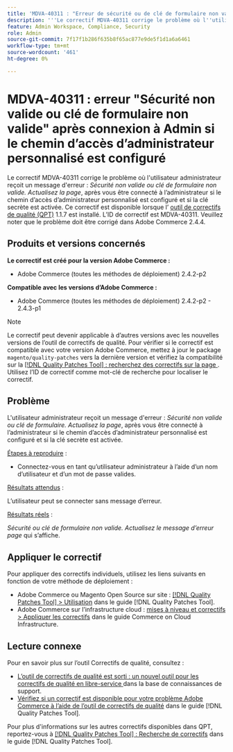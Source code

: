 ```yaml
---
title: 'MDVA-40311 : "Erreur de sécurité ou de clé de formulaire non valide" après connexion à Admin si le chemin d’accès d’administrateur personnalisé est configuré'
description: '''Le correctif MDVA-40311 corrige le problème où l''utilisateur administrateur reçoit un message d''erreur : *Sécurité non valide ou clé de formulaire. Actualisez la page*, après vous être connecté à l’administrateur si le chemin d’accès d’administrateur personnalisé est configuré et si la clé secrète est activée. Ce correctif est disponible lorsque l’[outil de correctifs de qualité (QPT)](https://experienceleague.adobe.com/en/docs/commerce-knowledge-base/kb/announcements/commerce-announcements/magento-quality-patches-released-new-tool-to-self-serve-quality-patches) 1.1.7 est installé. L’ID de correctif est MDVA-40311. Veuillez noter que le problème doit être corrigé dans Adobe Commerce 2.4.4."'
feature: Admin Workspace, Compliance, Security
role: Admin
source-git-commit: 7f17f1b286f635b8f65ac877e9de5f1d1a6a6461
workflow-type: tm+mt
source-wordcount: '461'
ht-degree: 0%

---
```


# MDVA-40311 : erreur &quot;Sécurité non valide ou clé de formulaire non valide&quot; après connexion à Admin si le chemin d’accès d’administrateur personnalisé est configuré

Le correctif MDVA-40311 corrige le problème où l&#39;utilisateur administrateur reçoit un message d&#39;erreur : *Sécurité non valide ou clé de formulaire non valide. Actualisez la page*, après vous être connecté à l’administrateur si le chemin d’accès d’administrateur personnalisé est configuré et si la clé secrète est activée. Ce correctif est disponible lorsque l’ [outil de correctifs de qualité (QPT)](https://experienceleague.adobe.com/en/docs/commerce-knowledge-base/kb/announcements/commerce-announcements/magento-quality-patches-released-new-tool-to-self-serve-quality-patches) 1.1.7 est installé. L’ID de correctif est MDVA-40311. Veuillez noter que le problème doit être corrigé dans Adobe Commerce 2.4.4.

## Produits et versions concernés

**Le correctif est créé pour la version Adobe Commerce :**

* Adobe Commerce (toutes les méthodes de déploiement) 2.4.2-p2

**Compatible avec les versions d’Adobe Commerce :**

* Adobe Commerce (toutes les méthodes de déploiement) 2.4.2-p2 - 2.4.3-p1

>[!NOTE]
>
>Le correctif peut devenir applicable à d’autres versions avec les nouvelles versions de l’outil de correctifs de qualité. Pour vérifier si le correctif est compatible avec votre version Adobe Commerce, mettez à jour le package `magento/quality-patches` vers la dernière version et vérifiez la compatibilité sur la [[!DNL Quality Patches Tool] : recherchez des correctifs sur la page ](https://experienceleague.adobe.com/en/docs/commerce-knowledge-base/kb/announcements/commerce-announcements/magento-quality-patches-released-new-tool-to-self-serve-quality-patches). Utilisez l’ID de correctif comme mot-clé de recherche pour localiser le correctif.

## Problème

L&#39;utilisateur administrateur reçoit un message d&#39;erreur : *Sécurité non valide ou clé de formulaire. Actualisez la page*, après vous être connecté à l’administrateur si le chemin d’accès d’administrateur personnalisé est configuré et si la clé secrète est activée.

<u>Étapes à reproduire</u> :

* Connectez-vous en tant qu’utilisateur administrateur à l’aide d’un nom d’utilisateur et d’un mot de passe valides.

<u>Résultats attendus</u> :

L’utilisateur peut se connecter sans message d’erreur.

<u>Résultats réels</u> :

*Sécurité ou clé de formulaire non valide. Actualisez le message d’erreur page* qui s’affiche.

## Appliquer le correctif

Pour appliquer des correctifs individuels, utilisez les liens suivants en fonction de votre méthode de déploiement :

* Adobe Commerce ou Magento Open Source sur site : [[!DNL Quality Patches Tool] > Utilisation](/help/tools/quality-patches-tool/usage.md) dans le guide [!DNL Quality Patches Tool].
* Adobe Commerce sur l’infrastructure cloud : [mises à niveau et correctifs > Appliquer les correctifs](https://experienceleague.adobe.com/docs/commerce-cloud-service/user-guide/develop/upgrade/apply-patches.html) dans le guide Commerce on Cloud Infrastructure.

## Lecture connexe

Pour en savoir plus sur l’outil Correctifs de qualité, consultez :

* [ L’outil de correctifs de qualité est sorti : un nouvel outil pour les correctifs de qualité en libre-service ](https://experienceleague.adobe.com/en/docs/commerce-knowledge-base/kb/announcements/commerce-announcements/magento-quality-patches-released-new-tool-to-self-serve-quality-patches) dans la base de connaissances de support.
* [Vérifiez si un correctif est disponible pour votre problème Adobe Commerce à l’aide de l’outil de correctifs de qualité](/help/tools/quality-patches-tool/patches-available-in-qpt/check-patch-for-magento-issue-with-magento-quality-patches.md) dans le guide [!DNL Quality Patches Tool].

Pour plus d&#39;informations sur les autres correctifs disponibles dans QPT, reportez-vous à [[!DNL Quality Patches Tool] : Recherche de correctifs](https://experienceleague.adobe.com/tools/commerce-quality-patches/index.html) dans le guide [!DNL Quality Patches Tool].

